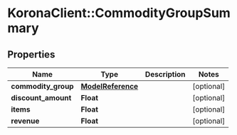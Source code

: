 # KoronaClient::CommodityGroupSummary

## Properties
Name | Type | Description | Notes
------------ | ------------- | ------------- | -------------
**commodity_group** | [**ModelReference**](ModelReference.md) |  | [optional] 
**discount_amount** | **Float** |  | [optional] 
**items** | **Float** |  | [optional] 
**revenue** | **Float** |  | [optional] 



